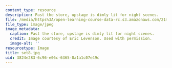 ```yaml
---
content_type: resource
description: Past the store, upstage is dimly lit for night scenes.
file: /media/https%3A/open-learning-course-data-rc.s3.amazonaws.com/21m-873-theater-arts-topics-suburbia-january-iap-2008/3824e2836c96e06c63658a1a1c07e49c_set8.jpg
file_type: image/jpeg
image_metadata:
  caption: Past the store, upstage is dimly lit for night scenes.
  credit: Image courtesy of Eric Levenson. Used with permission.
  image-alt: ''
resourcetype: Image
title: set8.jpg
uid: 3824e283-6c96-e06c-6365-8a1a1c07e49c
---
```


